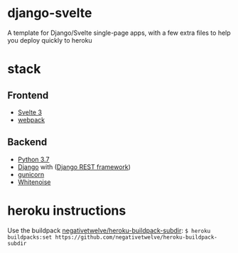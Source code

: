 # django-svelte
A template for Django/Svelte single-page apps, with a few extra files to help you deploy quickly to heroku

# stack
## Frontend
- [Svelte 3](https://svelte.dev/)
- [webpack](https://webpack.js.org/)

## Backend
- [Python 3.7](https://www.python.org/)
- [Django](https://www.djangoproject.com/) with ([Django REST framework](https://www.django-rest-framework.org/))
- [gunicorn](https://gunicorn.org/)
- [Whitenoise](http://whitenoise.evans.io/en/stable/)

# heroku instructions
Use the buildpack [negativetwelve/heroku-buildpack-subdir](https://github.com/negativetwelve/heroku-buildpack-subdir):
`$ heroku buildpacks:set https://github.com/negativetwelve/heroku-buildpack-subdir`